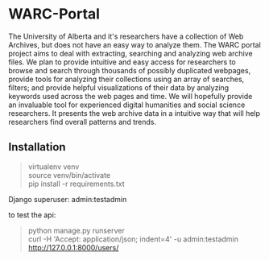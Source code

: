 # WARC-Portal
The University of Alberta and it's researchers have a collection of Web Archives, but does not have an easy way to analyze them. The WARC portal project aims to deal with extracting, searching and analyzing web archive files. We plan to provide intuitive and easy access for researchers to browse and search through thousands of possibly duplicated webpages, provide tools for analyzing their collections using an array of searches, filters; and provide helpful visualizations of their data by analyzing keywords used across the web pages and time. We will hopefully provide an invaluable tool for experienced digital humanities and social science researchers. It presents the web archive data in a intuitive way that will help researchers find overall patterns and trends.

## Installation
> virtualenv venv  
> source venv/bin/activate  
> pip install -r requirements.txt 

Django superuser: admin:testadmin

to test the api:  
> python manage.py runserver  
> curl -H 'Accept: application/json; indent=4' -u admin:testadmin http://127.0.0.1:8000/users/
